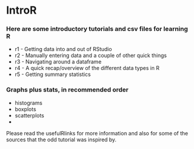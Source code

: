 IntroR
======


### Here are some introductory tutorials and csv files for learning R


- r1 - Getting data into and out of RStudio
- r2 - Manually entering data and a couple of other quick things
- r3 - Navigating around a dataframe
- r4 - A quick recap/overview of the different data types in R
- r5 - Getting summary statistics


### Graphs plus stats, in recommended order

- histograms
- boxplots
- scatterplots
- 








Please read the usefulRlinks for more information and also for some of the sources that the odd tutorial was inspired by.
